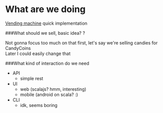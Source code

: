 # What are we doing
[Vending machine](https://www.wikiwand.com/en/Vending_machine) quick implementation

###What should we sell, basic idea?
?

Not gonna focus too much on that first, let's say we're selling candies for CandyCoins  
Later I could easily change that 

###What kind of interaction do we need
- API
  - simple rest
- UI
  - web (scalajs? hmm, interesting)
  - mobile (android on scala? :)
- CLI
  - idk, seems boring